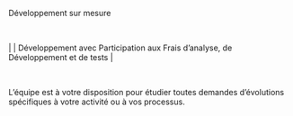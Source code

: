 





Développement sur mesure



 







|  | Développement avec Participation aux Frais d’analyse, de Développement et de tests |


 


L’équipe est à votre disposition pour étudier toutes demandes d’évolutions spécifiques à votre activité ou à vos processus.



